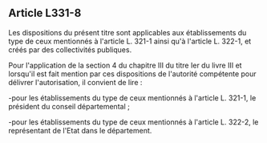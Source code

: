 ## Article L331-8

Les dispositions du présent titre sont applicables aux établissements du type de ceux mentionnés à l'article L.
321-1 ainsi qu'à l'article L. 322-1, et créés par des collectivités publiques.

Pour l'application de la section 4 du chapitre III du titre Ier du livre III et lorsqu'il est fait mention par ces
dispositions de l'autorité compétente pour délivrer l'autorisation, il convient de lire :

-pour les établissements du type de ceux mentionnés à l'article L. 321-1, le président du conseil
départemental ;

-pour les établissements du type de ceux mentionnés à l'article L. 322-2, le représentant de l'Etat dans le
département.

